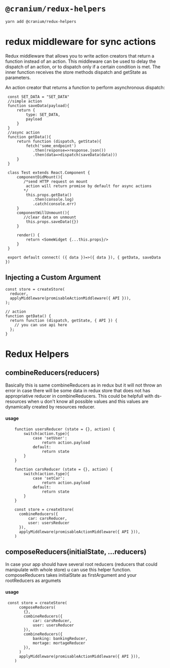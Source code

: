 
# `@cranium/redux-helpers`
```
yarn add @cranium/redux-helpers
```

# redux  middleware for sync actions

Redux middleware that allows you to write action creators that return a function instead of an action. This middleware can be used to delay the dispatch of an action, or to dispatch only if a certain condition is met. The inner function receives the store methods dispatch and getState as parameters.

An action creator that returns a function to perform asynchronous dispatch:

```
 const SET_DATA = "SET_DATA"
 //simple action
 function saveData(payload){
     return {
         type: SET_DATA,
         payload
     }
 }
 //async action
 function getData(){
     return function (dispatch, getState){
         fetch('some_endpoint')
            .then(response=>response.json())
            .then(data=>dispatch(saveData(data)))
     }
 }
 
 class Test extends React.Component {
     componentDidMount(){
        /*send HTTP request on mount 
         action will return promise by default for async actions
        */
         this.props.getData()
            .then(console.log)
            .catch(console.err)
     }
     componentWillUnmount(){
        //clear data on unmount
         this.props.saveData({})
     }
     
     render() {
         return <SomeWidget {...this.props}/>
     }
 }
 
 export default connect( ({ data })=>({ data }), { getData, saveData })
```

## Injecting a Custom Argument

```
const store = createStore(
  reducer,
  applyMiddleware(promisableActionMiddleware({ API })),
);

// action
function getData() {
  return function (dispatch, getState, { API }) {
    // you can use api here
  };
}
```

# Redux Helpers
## combineReducers(reducers)
Basically this is same combineReducers as in redux but it will not throw an error in case there will be some data in redux store that does not has appropriative reducer in  combineReducers. This could be helpfull with ds-resources when u don't know all possible values and this values are dynamically created by resources reducer.

#### usage

```
    function usersReducer (state = {}, action) {
        switch(action.type){
            case 'setUser':
                return action.payload
            default:
                return state
        }
    }
    
    function carsReducer (state = {}, action) {
        switch(action.type){
            case 'setCar':
                return action.payload
            default:
                return state
        }
    }
    
    const store = createStore(
      combineReducers({
          car: carsReducer,
          user: usersReducer
      }),
      applyMiddleware(promisableActionMiddleware({ API })),
    )
```
## composeReducers(initialState, ...reducers) 
In case your app should have several root reducers (reducers that could manipulate with whole store) u can use this helper function.
composeReducers takes initialState as firstArgument and your rootReducers as argumets

#### usage

```
 const store = createStore(
      composeReducers(
        {},
        combineReducers({
            car: carsReducer,
            user: usersReducer
        }),
        combineReducers({
            banking: bankingReducer,
            mortage: mortageReducer
        }),
      )
      applyMiddleware(promisableActionMiddleware({ API })),
    )
```
